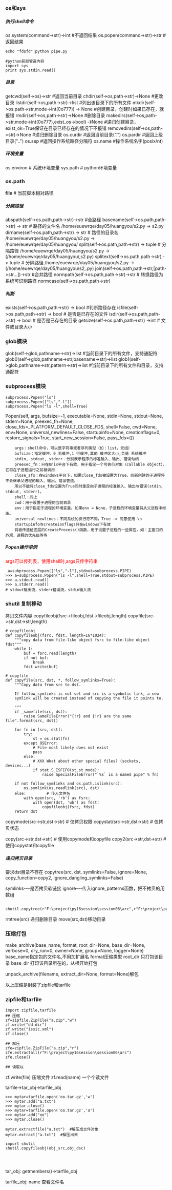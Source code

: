 ### os和sys
##### 执行shell命令
os.system(command->str)->int    #不返回结果
os.popen(command->str)->str    #返回结果

```
echo "fdsfd"|python pipe.py

#python获取管道内容
import sys
print sys.stdin.read()
```



##### 目录
getcwd(self->os)->str  #返回当前目录
chdir(self->os,path->str)->None    #更改目录
listdir(self->os,path->str)->list     #列出该目录下的所有文件
mkdir(self->os.path->str,mode->int(0o777)) -> None      #创建目录，创建时如果已存在，就报错
rmdir(self->os,path->str)->None    #删除目录
makedirs(self->os,path->str,mode->int(0o777),exist_os->bool) -》None      #递归创建目录，exist_ok=True保证在目录已经存在的情况下不报错
removedirs(self->os,path->str)->None         #递归删除目录
os.curdir                     #返回当前目录(“.”)
os.pardir               #返回上级目录("..")
os.sep                   #返回操作系统路径分隔符
os.name                 #操作系统名字(posix/nt)
##### 环境变量
os.environ             # 系统环境变量
sys.path               # python环境变量

### os.path
__file__     # 当前脚本相对路径
##### 分隔路径
abspath(self->os.path,path->str)->str         #全路径
basename(self->os.path,path->str) -> str   # 路径的文件名   /home/euewrqe/day05/huangyou/s2.py  -> s2.py
dirname(self->os.path,path->str) -> str   # 路径的目录名 /home/euewrqe/day05/huangyou/s2.py  -> /home/euewrqe/day05/huangyou/
split(self->os.path,path->str) -> tuple            # 分隔路径  /home/euewrqe/day05/huangyou/s2.py  ->     (/home/euewrqe/day05/huangyou/,s2.py)
splitext(self->os.path,path->str) -> tuple            # 分隔路径  /home/euewrqe/day05/huangyou/s2.py  ->     (/home/euewrqe/day05/huangyou/s2,.py)
join(self->os.path,path->str,[path->str...])->str              #合并路径
normpath(self->os.path,path->str)->str           # 转换路径为系统可识别路径
normcase(self->os.path,path->str)
##### 判断
exists(self->os.path,path->str) -> bool            #判断路径存在
isfile(self->os.path,path->str) -> bool               # 是否是已存在的文件
isdir(self->os.path,path->str) -> bool             # 是否是已存在的目录
getsize(self->os.path,path->str) ->int           #  文件或目录大小


### glob模块
glob(self->glob,pathname->str)->list           #当前目录下的所有文件，支持通配符
glob0(self->glob,pathname->str,basename->str)->list
glob1(self->glob,pathname->str,pattern->str)->list           #当前目录下的所有文件和目录，支持通配符

### subprocess模块
```
subprocess.Popen("ls")
subprocess.Popen(["ls","-l"])
subprocess.Popen("ls -l",shell=True)
```
Popen(self, args, bufsize=-1, executable=None,
 stdin=None, stdout=None, stderr=None,
 preexec_fn=None, close_fds=_PLATFORM_DEFAULT_CLOSE_FDS,
 shell=False, cwd=None, env=None, universal_newlines=False,
 startupinfo=None, creationflags=0,
 restore_signals=True, start_new_session=False,
 pass_fds=())
 
```
    args：shell命令，可以是字符串或者序列类型（如：list，元组）
    bufsize：指定缓冲。0 无缓冲,1 行缓冲,其他 缓冲区大小,负值 系统缓冲
    stdin, stdout, stderr：分别表示程序的标准输入、输出、错误句柄
    preexec_fn：只在Unix平台下有效，用于指定一个可执行对象（callable object），它将在子进程运行之前被调用
    close_sfs：在windows平台下，如果close_fds被设置为True，则新创建的子进程将不会继承父进程的输入、输出、错误管道。
    所以不能将close_fds设置为True同时重定向子进程的标准输入、输出与错误(stdin, stdout, stderr)。
    shell：同上
    cwd：用于设置子进程的当前目录
    env：用于指定子进程的环境变量。如果env = None，子进程的环境变量将从父进程中继承。
    universal_newlines：不同系统的换行符不同，True -> 同意使用 \n
    startupinfo与createionflags只在windows下有效
    将被传递给底层的CreateProcess()函数，用于设置子进程的一些属性，如：主窗口的外观，进程的优先级等等
```

##### Popen操作举例
<font  color="red">args可以传列表，使用shell时,args只传字符串</font>
```
 a=subprocess.Popen(["ls","-l"],stdout=subprocess.PIPE)
>>> a=subprocess.Popen("ls -l",shell=True,stdout=subprocess.PIPE)
>>> a.stdout.read()
>>> a.stderr.read()
# stdout输出流，stderr错误流，stdin输入流
```

### shutil 复制移动
拷贝文件内容
copyfileobj(fsrc->fileobj,fdst->fileobj,length)
copyfile(src->str,dst->str,length)
```
# copyfileobj
def copyfileobj(fsrc, fdst, length=16*1024):
    """copy data from file-like object fsrc to file-like object fdst"""
    while 1:
        buf = fsrc.read(length)
        if not buf:
            break
        fdst.write(buf)
				
# copyfile
def copyfile(src, dst, *, follow_symlinks=True):
    """Copy data from src to dst.

    If follow_symlinks is not set and src is a symbolic link, a new
    symlink will be created instead of copying the file it points to.

    """
    if _samefile(src, dst):
        raise SameFileError("{!r} and {!r} are the same file".format(src, dst))

    for fn in [src, dst]:
        try:
            st = os.stat(fn)
        except OSError:
            # File most likely does not exist
            pass
        else:
            # XXX What about other special files? (sockets, devices...)
            if stat.S_ISFIFO(st.st_mode):
                raise SpecialFileError("`%s` is a named pipe" % fn)

    if not follow_symlinks and os.path.islink(src):
        os.symlink(os.readlink(src), dst)
    else:         # 传入文件名
        with open(src, 'rb') as fsrc:
            with open(dst, 'wb') as fdst:
                copyfileobj(fsrc, fdst)
    return dst
```
copymode(src->str,dst->str)   # 仅拷贝权限
copystat(src->str,dst->str)   # 仅拷贝状态

copy(src->str,dst->str)    # 使用copymode和copyfile
copy2(src->str,dst->str)    # 使用copystat和copyfile

##### 递归拷贝目录
要求dst目录不存在
copytree(src, dst, symlinks=False, ignore=None, copy_function=copy2,
             ignore_dangling_symlinks=False)

symlinks---是否拷贝软链接
ignore---传入ignore_patterns函数，把不拷贝的用数组
```
 shutil.copytree(r"F:\project\py16session\session06\arc",r"F:\project\py16session\session06\dst",ignore=shutil.ignore_patterns("ddd.py","*.dir"))
```

rmtree(src)  递归删除目录
move(src,dst)移动目录

### 压缩打包
make_archive(base_name, format, root_dir=None, base_dir=None, verbose=0,
                 dry_run=0, owner=None, group=None, logger=None)
base_name指定包的文件名,不用加扩展名
format压缩类型
root_dir   只打包该目录
base_dir  打印该目录所在的，从根开始打包

unpack_archive(filename, extract_dir=None, format=None)解包


以上压缩是封装了zipfile和tarfile
### zipfile和tarfile
```
import zipfile,tarfile
## 压缩
zf=zipfile.ZipFile("a.zip","w")
zf.write("dd.dir")
zf.write("issic.xml")
zf.close()

## 解压
zfe=zipfile.ZipFile("a.zip","r")
zfe.extractall(r"F:\project\py16session\session06\arc")
zfe.close()

## 读取以
```

zf.write(file)  压缩文件
zf.read(name)    一个个读文件

tarfile->tar_obj->tarfile_obj

```
>>> mytar=tarfile.open('oo.tar.gz','w')
>>> mytar.add("a.txt")
>>> mytar.close()
>>> mytar=tarfile.open('oo.tar.gz','a')
>>> mytar.add("oo")
>>> mytar.close()

mytar.extractfile("a.txt")  #解压成文件对象
mytar.extract("a.txt")  #解压出来

import shutil
shutil.copyfileobj(obj_src,obj_dsc)




```
tar_obj:
getmembers()->tarfile_obj

tarfile_obj:
name 查看文件名













